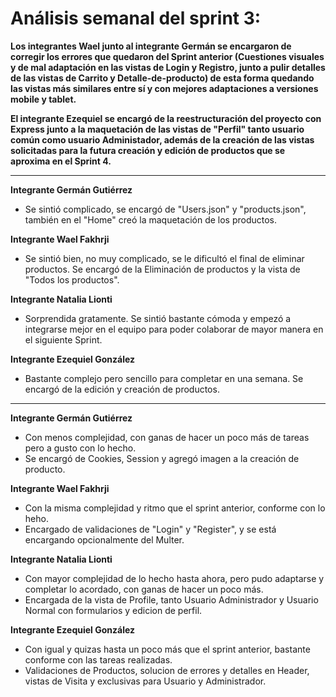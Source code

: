 # **Análisis semanal del sprint 3**:

**Los integrantes Wael junto al integrante Germán se encargaron de corregir los errores que quedaron del Sprint anterior (Cuestiones visuales y de mal adaptación en las vistas de Login y Registro, junto a pulir detalles de las vistas de Carrito y Detalle-de-producto) de esta forma quedando las vistas más similares entre sí y con mejores adaptaciones a versiones mobile y tablet.**

**El integrante Ezequiel se encargó de la reestructuración del proyecto con Express junto a la maquetación de las vistas de "Perfil" tanto usuario común como usuario Administador, además de la creación de las vistas solicitadas para la futura creación y edición de productos que se aproxima en el Sprint 4.**

------------------------------------------------------------------------------------------------------------------------------

**Integrante Germán Gutiérrez**

- Se sintió complicado, se encargó de "Users.json" y "products.json", también en el "Home" creó la maquetación de los productos.

**Integrante Wael Fakhrji**

- Se sintió bien, no muy complicado, se le dificultó el final de eliminar productos. Se encargó de la Eliminación de productos y la vista de "Todos los productos".

**Integrante Natalia Lionti**

- Sorprendida gratamente. Se sintió bastante cómoda y empezó a integrarse mejor en el equipo para poder colaborar de mayor manera en el siguiente Sprint.

**Integrante Ezequiel González**

- Bastante complejo pero sencillo para completar en una semana. Se encargó de la edición y creación de productos.

------------------------------------------------------------------------------------------------------------------------------

**Integrante Germán Gutiérrez**

- Con menos complejidad, con ganas de hacer un poco más de tareas pero a gusto con lo hecho.
- Se encargó de Cookies, Session y agregó imagen a la creación de producto.

**Integrante Wael Fakhrji** 

- Con la misma complejidad y ritmo que el sprint anterior, conforme con lo heho.
- Encargado de validaciones de "Login" y "Register", y se está encargando opcionalmente del Multer.

**Integrante Natalia Lionti**

- Con mayor complejidad de lo hecho hasta ahora, pero pudo adaptarse y completar lo acordado, con ganas de hacer un poco más.
- Encargada de la vista de Profile, tanto Usuario Administrador y Usuario Normal con formularios y edicion de perfil.

**Integrante Ezequiel González**

- Con igual y quizas hasta un poco más que el sprint anterior, bastante conforme con las tareas realizadas.
- Validaciones de Productos, solucion de errores y detalles en Header, vistas de Visita y exclusivas para Usuario y Administrador.